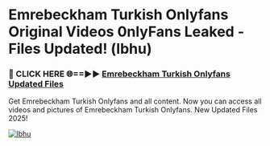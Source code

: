 # Emrebeckham Turkish Onlyfans Original Videos 0nlyFans Leaked - Files Updated! (lbhu)

<h3>🔴 CLICK HERE 🌐==►► <a href="https://tinyurl.com/4seja8ks" rel="nofollow">Emrebeckham Turkish Onlyfans Updated Files</a></h3>

Get Emrebeckham Turkish Onlyfans and all content. Now you can access all videos and pictures of Emrebeckham Turkish Onlyfans. New Updated Files 2025!

[![lbhu](https://i.imgur.com/EWjZXRe.gif)](https://tinyurl.com/4seja8ks)
